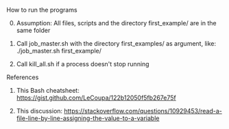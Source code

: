 How to run the programs

0. Assumption: All files, scripts and the directory first_example/ are in the same folder

1. Call job_master.sh with the directory first_examples/ as argument, like:
./job_master.sh first_example/

2. Call kill_all.sh if a process doesn't stop running


References

1. This Bash cheatsheet: https://gist.github.com/LeCoupa/122b12050f5fb267e75f

2. This discussion: https://stackoverflow.com/questions/10929453/read-a-file-line-by-line-assigning-the-value-to-a-variable

